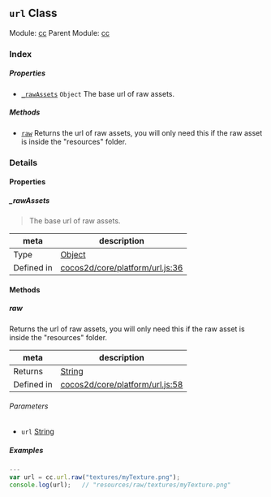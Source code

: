 ## `url` Class



Module: [cc](../modules/cc.md)
Parent Module: [cc](../modules/cc.md)





### Index

##### Properties

  - [`_rawAssets`](#rawassets) `Object` The base url of raw assets.



##### Methods

  - [`raw`](#raw) Returns the url of raw assets, you will only need this if the raw asset is inside the "resources" folder.



### Details


#### Properties


##### _rawAssets

> The base url of raw assets.

| meta | description |
|------|-------------|
| Type | <a href="https://developer.mozilla.org/en/JavaScript/Reference/Global_Objects/Object" class="crosslink external" target="_blank">Object</a> |
| Defined in | [cocos2d/core/platform/url.js:36](https://github.com/cocos-creator/engine/blob/9546fb0f9c421d190e0aba7645402156498449ea/cocos2d/core/platform/url.js#L36) |






<!-- Method Block -->
#### Methods


##### raw

Returns the url of raw assets, you will only need this if the raw asset is inside the "resources" folder.

| meta | description |
|------|-------------|
| Returns | <a href="https://developer.mozilla.org/en/JavaScript/Reference/Global_Objects/String" class="crosslink external" target="_blank">String</a> 
| Defined in | [cocos2d/core/platform/url.js:58](https://github.com/cocos-creator/engine/blob/9546fb0f9c421d190e0aba7645402156498449ea/cocos2d/core/platform/url.js#L58) |

###### Parameters
- `url` <a href="https://developer.mozilla.org/en/JavaScript/Reference/Global_Objects/String" class="crosslink external" target="_blank">String</a> 

##### Examples

```js
---
var url = cc.url.raw("textures/myTexture.png");
console.log(url);   // "resources/raw/textures/myTexture.png"

```


